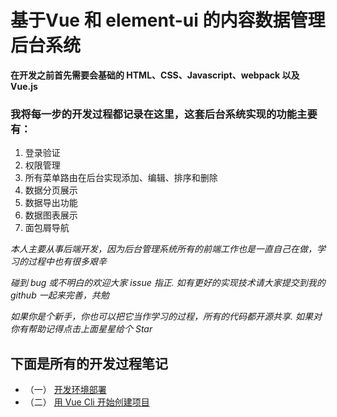 # 基于Vue 和 element-ui 的内容数据管理后台系统
**在开发之前首先需要会基础的 HTML、CSS、Javascript、webpack 以及 Vue.js**
### 我将每一步的开发过程都记录在这里，这套后台系统实现的功能主要有：
1. 登录验证
2. 权限管理
3. 所有菜单路由在后台实现添加、编辑、排序和删除
4. 数据分页展示
5. 数据导出功能
6. 数据图表展示
7. 面包屑导航

_本人主要从事后端开发，因为后台管理系统所有的前端工作也是一直自己在做，学习的过程中也有很多艰辛_

_碰到 bug 或不明白的欢迎大家 issue 指正. 如有更好的实现技术请大家提交到我的 github 一起来完善，共勉_

_如果你是个新手，你也可以把它当作学习的过程，所有的代码都开源共享. 如果对你有帮助记得点击上面星星给个 Star_

## 下面是所有的开发过程笔记
* （一）  [开发环境部署](https://github.com/xcjiu/vue-admin-elementui/wiki/开发环境部署/)
* （二）  [用 Vue Cli 开始创建项目](https://github.com/xcjiu/vue-admin-elementui/wiki/用-Vue-Cli-开始创建项目)

